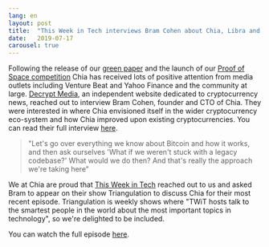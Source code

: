 ```yaml
---
lang: en
layout: post
title:  "This Week in Tech interviews Bram Cohen about Chia, Libra and Trump"
date:   2019-07-17
carousel: true
---
```


Following the release of our [green paper](https://www.chia.net/assets/ChiaGreenPaper.pdf) and the launch of our [Proof of Space competition](https://www.chia.net/blog/2019/07/07chia-network-announces-pos-competition.en.html) Chia has received lots of positive attention from media outlets including Venture Beat and Yahoo Finance and the community at large.
[Decrypt Media](https://decrypt.co), an independent website dedicated to cryptocurrency news, reached out to interview Bram Cohen, founder and CTO of Chia.
They were interested in where Chia envisioned itself in the wider cryptocurrency eco-system and how Chia improved upon existing cryptocurrencies. You can read their full interview [here](https://decrypt.co/7793/bram-cohen-at-last-releases-his-chia-network-green-paper).

>"Let's go over everything we know about Bitcoin and how it works, and then ask ourselves 'What if we weren't stuck with a legacy codebase?' What would we do then? And that's really the approach we're taking here"

We at Chia are proud that [This Week in Tech](https://www.twit.tv) reached out to us and asked Bram to appear on their show Triangulation to discuss Chia for their most recent episode.
Triangulation is weekly shows where "TWiT hosts talk to the smartest people in the world about the most important topics in technology", so we're delighted to be included.

You can watch the full episode [here](https://www.twit.tv/shows/triangulation/episodes/406).
